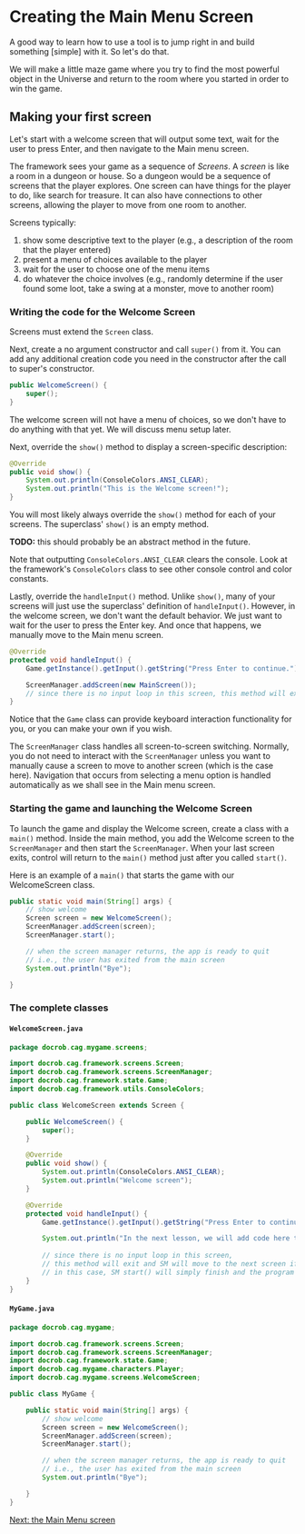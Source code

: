 # Creating the Main Menu Screen

A good way to learn how to use a tool is to jump right in and build something [simple] with it. So let's do that.

We will make a little maze game where you try to find the most powerful object in the Universe and return to the room where you started in order to win the game.

## Making your first screen
Let's start with a welcome screen that will output some text, wait for the user to press Enter, and then navigate to the Main menu screen.

The framework sees your game as a sequence of _Screens_. A _screen_ is like a room in a dungeon or house. So a dungeon would be a sequence of screens that the player explores. One screen can have things for the player to do, like search for treasure. It can also have connections to other screens, allowing the player to move from one room to another.

Screens typically:
1. show some descriptive text to the player (e.g., a description of the room that the player entered)
2. present a menu of choices available to the player
3. wait for the user to choose one of the menu items
4. do whatever the choice involves (e.g., randomly determine if the user found some loot, take a swing at a monster, move to another room)

### Writing the code for the Welcome Screen
Screens must extend the `Screen` class.

Next, create a no argument constructor and call `super()` from it. You can add any additional creation code you need in the constructor after the call to super's constructor. 
```java
public WelcomeScreen() {
    super();
}
```

The welcome screen will not have a menu of choices, so we don't have to do anything with that yet. We will discuss menu setup later.

Next, override the `show()` method to display a screen-specific description:
```java
@Override
public void show() {
    System.out.println(ConsoleColors.ANSI_CLEAR);
    System.out.println("This is the Welcome screen!");
}
```

You will most likely always override the `show()` method for each of your screens. The superclass' `show()` is an empty method. 

**TODO:** this should probably be an abstract method in the future.

Note that outputting `ConsoleColors.ANSI_CLEAR` clears the console. Look at the framework's `ConsoleColors` class to see other console control and color constants.

Lastly, override the `handleInput()` method. Unlike `show()`, many of your screens will just use the superclass' definition of `handleInput()`. However, in the welcome screen, we don't want the default behavior. We just want to wait for the user to press the Enter key. And once that happens, we manually move to the Main menu screen.

```java
@Override
protected void handleInput() {
    Game.getInstance().getInput().getString("Press Enter to continue.");

    ScreenManager.addScreen(new MainScreen());
    // since there is no input loop in this screen, this method will exit and the screen manager will move to the MainScreen
}
```

Notice that the `Game` class can provide keyboard interaction functionality for you, or you can make your own if you wish.

The `ScreenManager` class handles all screen-to-screen switching. Normally, you do not need to interact with the `ScreenManager` unless you want to manually cause a screen to move to another screen (which is the case here). Navigation that occurs from selecting a menu option is handled automatically as we shall see in the Main menu screen.

### Starting the game and launching the Welcome Screen

To launch the game and display the Welcome screen, create a class with a `main()` method. Inside the main method, you add the Welcome screen to the `ScreenManager` and then start the `ScreenManager`. When your last screen exits, control will return to the `main()` method just after you called `start()`.

Here is an example of a `main()` that starts the game with our WelcomeScreen class.

```java
public static void main(String[] args) {
    // show welcome
    Screen screen = new WelcomeScreen();
    ScreenManager.addScreen(screen);
    ScreenManager.start();

    // when the screen manager returns, the app is ready to quit
    // i.e., the user has exited from the main screen
    System.out.println("Bye");

}
```

### The complete classes

#### `WelcomeScreen.java`
```java
package docrob.cag.mygame.screens;

import docrob.cag.framework.screens.Screen;
import docrob.cag.framework.screens.ScreenManager;
import docrob.cag.framework.state.Game;
import docrob.cag.framework.utils.ConsoleColors;

public class WelcomeScreen extends Screen {

    public WelcomeScreen() {
        super();
    }

    @Override
    public void show() {
        System.out.println(ConsoleColors.ANSI_CLEAR);
        System.out.println("Welcome screen");
    }

    @Override
    protected void handleInput() {
        Game.getInstance().getInput().getString("Press Enter to continue.");

        System.out.println("In the next lesson, we will add code here to navigate to the Main menu screen...");
        
        // since there is no input loop in this screen, 
        // this method will exit and SM will move to the next screen if any
        // in this case, SM start() will simply finish and the program will exit
    }
}
```

#### `MyGame.java`
```java
package docrob.cag.mygame;

import docrob.cag.framework.screens.Screen;
import docrob.cag.framework.screens.ScreenManager;
import docrob.cag.framework.state.Game;
import docrob.cag.mygame.characters.Player;
import docrob.cag.mygame.screens.WelcomeScreen;

public class MyGame {

    public static void main(String[] args) {
        // show welcome
        Screen screen = new WelcomeScreen();
        ScreenManager.addScreen(screen);
        ScreenManager.start();

        // when the screen manager returns, the app is ready to quit
        // i.e., the user has exited from the main screen
        System.out.println("Bye");

    }
}
```

[Next: the Main Menu screen](page2.md)